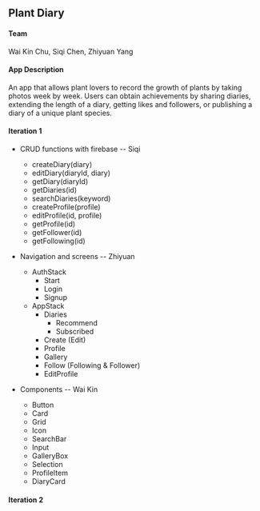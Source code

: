 ## Plant Diary
#### Team
Wai Kin Chu, Siqi Chen, Zhiyuan Yang

#### App Description
An app that allows plant lovers to record the growth of plants by taking photos week by week. Users can obtain achievements by sharing diaries, extending the length of a diary, getting likes and followers, or publishing a diary of a unique plant species.

#### Iteration 1
- CRUD functions with firebase -- Siqi
  - createDiary(diary)
  - editDiary(diaryId, diary)
  - getDiary(diaryId)
  - getDiaries(id)
  - searchDiaries(keyword)
  - createProfile(profile)
  - editProfile(id, profile)
  - getProfile(id)
  - getFollower(id)
  - getFollowing(id)

- Navigation and screens -- Zhiyuan
  - AuthStack
    - Start
    - Login
    - Signup
  - AppStack
    - Diaries
      - Recommend
      - Subscribed
    - Create (Edit)
    - Profile
    - Gallery
    - Follow (Following & Follower)
    - EditProfile

- Components -- Wai Kin
  - Button
  - Card
  - Grid
  - Icon
  - SearchBar
  - Input
  - GalleryBox
  - Selection
  - ProfileItem
  - DiaryCard

#### Iteration 2 